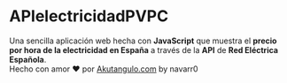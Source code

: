 # APIelectricidadPVPC
Una sencilla aplicación web hecha con __JavaScript__ que muestra el **precio por hora de la electricidad en España** a través de la __API__ de **Red Eléctrica Española**.  
Hecho con amor :heart: por [Akutangulo.com](http://akutangulo.com/ "Akutangulo.com") by navarr0
